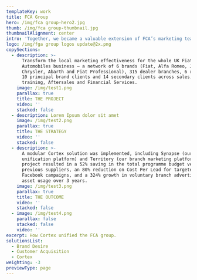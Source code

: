 ```yaml
---
templateKey: work
title: FCA Group
hero: /img/fca group-hero2.jpg
thumb: /img/fca group-thumbnail.jpg
thumbnailAlignment: center
intro: 'Together, we became a valuable extension of FCA’s marketing team.'
logo: /img/fga group logos update@2x.png
copySections:
  - description: >-
      Transform the local marketing effectiveness for the whole UK Fiat Chrysler
      Automobiles business – a network of 6 brands (Fiat, Alfa Romeo, Jeep,
      Chrysler, Abarth and Fiat Professional), 315 dealer branches, 6 regions,
      10 principal brand clients and 14 secondary clients across sales, product,
      training, Aftersales and Financial Services.
    image: /img/test1.png
    parallax: true
    title: THE PROJECT
    video: ''
    stacked: false
  - description: Lorem Ipsum dolor sit amet
    image: /img/test2.png
    parallax: true
    title: THE STRATEGY
    video: ''
    stacked: false
  - description: >-
      A modular Cortex solution was implemented, including Synapse (our data
      unification platform) and Territory (our branch marketing platform). The
      project resulted in a 52% saving in the total programme budget versus
      previous suppliers, an 80% reduction on Cost Per Lead for targeted
      Facebook campaigns, and a 324% growth in voluntary branch advertising
      asset usage over 3 years.
    image: /img/test3.png
    parallax: true
    title: THE OUTCOME
    video: ''
    stacked: false
  - image: /img/test4.png
    parallax: false
    stacked: false
    video: ''
excerpt: How Cortex unified the FCA group.
solutionsList:
  - Brand Desire
  - Customer Acquisition
  - Cortex
weighting: -3
previewType: page
---
```

